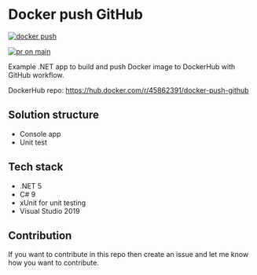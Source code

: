 # Docker push GitHub

[![docker push](https://github.com/Arnab-Developer/DockerPushGitHub/actions/workflows/docker-push.yml/badge.svg)](https://github.com/Arnab-Developer/DockerPushGitHub/actions/workflows/docker-push.yml)

[![pr on main](https://github.com/Arnab-Developer/DockerPushGitHub/actions/workflows/pr-on-main.yml/badge.svg)](https://github.com/Arnab-Developer/DockerPushGitHub/actions/workflows/pr-on-main.yml)

Example .NET app to build and push Docker image to DockerHub with GitHub workflow.

DockerHub repo:
https://hub.docker.com/r/45862391/docker-push-github

## Solution structure

* Console app
* Unit test

## Tech stack

* .NET 5
* C# 9
* xUnit for unit testing
* Visual Studio 2019

## Contribution

If you want to contribute in this repo then create an issue and let me know how you want to contribute.